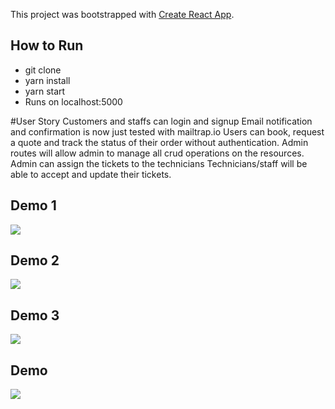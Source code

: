 This project was bootstrapped with [Create React App](https://github.com/facebookincubator/create-react-app).

## How to Run

* git clone
* yarn install
* yarn start
* Runs on localhost:5000

#User Story
Customers and staffs can login and signup
Email notification and confirmation is now just tested with mailtrap.io
Users can book, request a quote and track the status of their order without authentication.
Admin routes will allow admin to manage all crud operations on the resources.
Admin can assign the tickets to the technicians
Technicians/staff will be able to accept and update their tickets.

## Demo 1
<img src="https://i.imgflip.com/22yhcz.gif" />

## Demo 2
<img src="https://i.imgflip.com/22yhi1.gif" />

## Demo 3
<img src="https://imgflip.com/gif/22yhnf"/>


## Demo

<img src="https://res.cloudinary.com/snapshot/video/upload/v1516340974/telco-git_eswh3m.mp4" />
